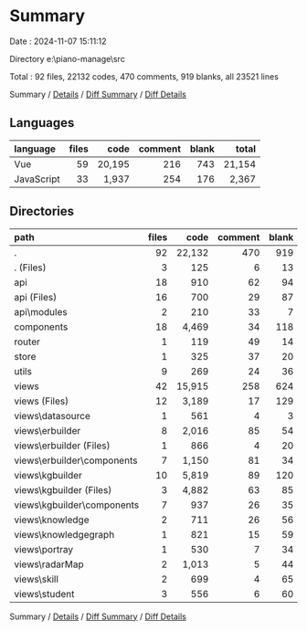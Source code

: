 # Summary

Date : 2024-11-07 15:11:12

Directory e:\\piano-manage\\src

Total : 92 files,  22132 codes, 470 comments, 919 blanks, all 23521 lines

Summary / [Details](details.md) / [Diff Summary](diff.md) / [Diff Details](diff-details.md)

## Languages
| language | files | code | comment | blank | total |
| :--- | ---: | ---: | ---: | ---: | ---: |
| Vue | 59 | 20,195 | 216 | 743 | 21,154 |
| JavaScript | 33 | 1,937 | 254 | 176 | 2,367 |

## Directories
| path | files | code | comment | blank | total |
| :--- | ---: | ---: | ---: | ---: | ---: |
| . | 92 | 22,132 | 470 | 919 | 23,521 |
| . (Files) | 3 | 125 | 6 | 13 | 144 |
| api | 18 | 910 | 62 | 94 | 1,066 |
| api (Files) | 16 | 700 | 29 | 87 | 816 |
| api\\modules | 2 | 210 | 33 | 7 | 250 |
| components | 18 | 4,469 | 34 | 118 | 4,621 |
| router | 1 | 119 | 49 | 14 | 182 |
| store | 1 | 325 | 37 | 20 | 382 |
| utils | 9 | 269 | 24 | 36 | 329 |
| views | 42 | 15,915 | 258 | 624 | 16,797 |
| views (Files) | 12 | 3,189 | 17 | 129 | 3,335 |
| views\\datasource | 1 | 561 | 4 | 3 | 568 |
| views\\erbuilder | 8 | 2,016 | 85 | 54 | 2,155 |
| views\\erbuilder (Files) | 1 | 866 | 4 | 20 | 890 |
| views\\erbuilder\\components | 7 | 1,150 | 81 | 34 | 1,265 |
| views\\kgbuilder | 10 | 5,819 | 89 | 120 | 6,028 |
| views\\kgbuilder (Files) | 3 | 4,882 | 63 | 85 | 5,030 |
| views\\kgbuilder\\components | 7 | 937 | 26 | 35 | 998 |
| views\\knowledge | 2 | 711 | 26 | 56 | 793 |
| views\\knowledgegraph | 1 | 821 | 15 | 59 | 895 |
| views\\portray | 1 | 530 | 7 | 34 | 571 |
| views\\radarMap | 2 | 1,013 | 5 | 44 | 1,062 |
| views\\skill | 2 | 699 | 4 | 65 | 768 |
| views\\student | 3 | 556 | 6 | 60 | 622 |

Summary / [Details](details.md) / [Diff Summary](diff.md) / [Diff Details](diff-details.md)